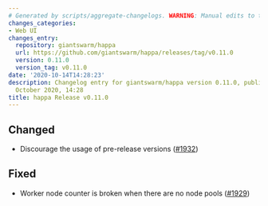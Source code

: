```yaml
---
# Generated by scripts/aggregate-changelogs. WARNING: Manual edits to this files will be overwritten.
changes_categories:
- Web UI
changes_entry:
  repository: giantswarm/happa
  url: https://github.com/giantswarm/happa/releases/tag/v0.11.0
  version: 0.11.0
  version_tag: v0.11.0
date: '2020-10-14T14:28:23'
description: Changelog entry for giantswarm/happa version 0.11.0, published on 14
  October 2020, 14:28
title: happa Release v0.11.0
---
```


## Changed

- Discourage the usage of pre-release versions ([#1932](https://github.com/giantswarm/happa/pull/1932))

## Fixed

- Worker node counter is broken when there are no node pools ([#1929](https://github.com/giantswarm/happa/pull/1929))

